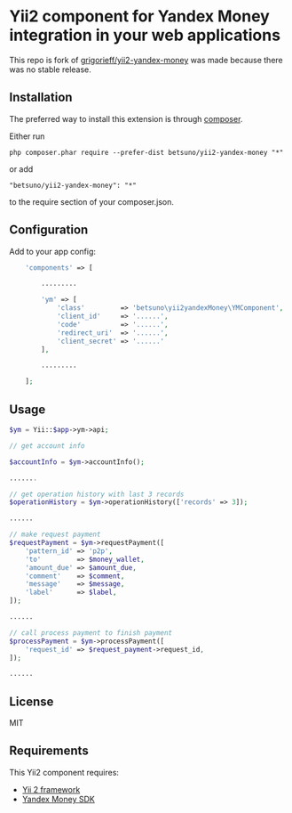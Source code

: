 Yii2 component for Yandex Money integration in your web applications
===================================================================

This repo is fork of [grigorieff/yii2-yandex-money](https://github.com/grigorieff/yii2-yandex-money) 
was made because there was no stable release.

Installation
------------

The preferred way to install this extension is through [composer](http://getcomposer.org/download/).

Either run

```
php composer.phar require --prefer-dist betsuno/yii2-yandex-money "*"
```

or add

```
"betsuno/yii2-yandex-money": "*"
```

to the require section of your composer.json.

Configuration
------------

Add to your app config:

```php
    'components' => [

        .........

        'ym' => [
            'class'         => 'betsuno\yii2yandexMoney\YMComponent',
            'client_id'     => '......',
            'code'          => '......',
            'redirect_uri'  => '......',
            'client_secret' => '......'
        ],

        .........

    ];
```

Usage
-----

```php
$ym = Yii::$app->ym->api;

// get account info

$accountInfo = $ym->accountInfo();

.......

// get operation history with last 3 records
$operationHistory = $ym->operationHistory(['records' => 3]);

......

// make request payment
$requestPayment = $ym->requestPayment([
    'pattern_id' => 'p2p',
    'to'         => $money_wallet,
    'amount_due' => $amount_due,
    'comment'    => $comment,
    'message'    => $message,
    'label'      => $label,
]);

......

// call process payment to finish payment
$processPayment = $ym->processPayment([
    'request_id' => $request_payment->request_id,
]);

......

```

License
-------

MIT

Requirements
------------
This Yii2 component requires:
* [Yii 2 framework][1]
* [Yandex Money SDK][2]

[1]:https://github.com/yiisoft/yii2
[2]:https://github.com/yandex-money/yandex-money-sdk-php
